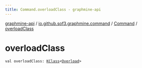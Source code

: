 ```yaml
---
title: Command.overloadClass - graphmine-api
---
```


[graphmine-api](../../index.html) / [io.github.sof3.graphmine.command](../index.html) / [Command](index.html) / [overloadClass](./overload-class.html)

# overloadClass

`val overloadClass: `[`KClass`](https://kotlinlang.org/api/latest/jvm/stdlib/kotlin.reflect/-k-class/index.html)`<`[`Overload`](index.html#Overload)`>`